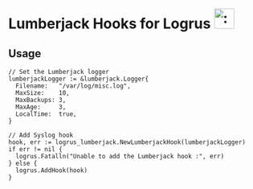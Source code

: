# Lumberjack Hooks for Logrus <img src="http://i.imgur.com/hTeVwmJ.png" width="40" height="40" alt=":walrus:" class="emoji" title=":walrus:"/>

## Usage

```
// Set the Lumberjack logger
lumberjackLogger := &lumberjack.Logger{
  Filename:   "/var/log/misc.log",
  MaxSize:    10,
  MaxBackups: 3,
  MaxAge:     3,
  LocalTime:  true,
}

// Add Syslog hook
hook, err := logrus_lumberjack.NewLumberjackHook(lumberjackLogger)
if err != nil {
  logrus.Fatalln("Unable to add the Lumberjack hook :", err)
} else {
  logrus.AddHook(hook)
}
```
